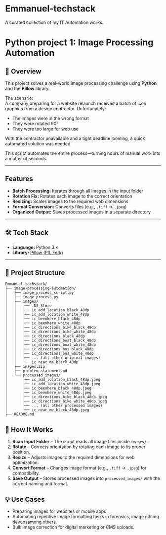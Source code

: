 # Emmanuel-techstack
A curated collection of my IT Automation works.

# Python project 1: Image Processing Automation

## 📌 Overview
This project solves a real-world image processing challenge using **Python** and the **Pillow** library.

The scenario:  
A company preparing for a website relaunch received a batch of icon graphics from a design contractor. Unfortunately:  
- The images were in the wrong format  
- They were rotated 90°  
- They were too large for web use  

With the contractor unavailable and a tight deadline looming, a quick automated solution was needed.

This script automates the entire process—turning hours of manual work into a matter of seconds.

---

## Features
- **Batch Processing:** Iterates through all images in the input folder
- **Rotation Fix:** Rotates each image to the correct orientation
- **Resizing:** Scales images to the required web dimensions
- **Format Conversion:** Converts files (e.g., `.tiff` → `.jpeg`)
- **Organized Output:** Saves processed images in a separate directory

---

## 🛠 Tech Stack
- **Language:** Python 3.x  
- **Library:** [Pillow (PIL Fork)](https://pillow.readthedocs.io/)  

---

## 📂 Project Structure
    Emmanuel-techstack/
    ├── image-processing-automation/
    │   ├── image_process_script.py
    │   ├── image_process.py
    │   ├── images/
    │   │   ├── .DS_Store
    │   │   ├── ic_add_location_black_48dp
    │   │   ├── ic_add_location_white_48dp
    │   │   ├── ic_beenhere_black_48dp
    │   │   ├── ic_beenhere_white_48dp
    │   │   ├── ic_directions_bike_black_48dp
    │   │   ├── ic_directions_bike_white_48dp
    │   │   ├── ic_directions_black_48dp
    │   │   ├── ic_directions_boat_black_48dp
    │   │   ├── ic_directions_boat_white_48dp
    │   │   ├── ic_directions_bus_black_48dp
    │   │   ├── ic_directions_bus_white_48dp
    │   │   ├── ... (all other original images)
    │   │   └── ic_near_me_black_48dp
    │   ├── images.zip
    │   ├── problem_statement.md
    │   └── processed_images/
    │       ├── ic_add_location_black_48dp.jpeg
    │       ├── ic_add_location_white_48dp.jpeg
    │       ├── ic_beenhere_black_48dp.jpeg
    │       ├── ic_beenhere_white_48dp.jpeg
    │       ├── ic_directions_bike_black_48dp.jpeg
    │       ├── ic_directions_bike_white_48dp.jpeg
    │       ├── ... (all other processed images)
    │       └── ic_near_me_black_48dp.jpeg
    ├── README.md


## 🔄 How It Works
1. **Scan Input Folder** – The script reads all image files inside `images/`.  
2. **Rotate** – Corrects orientation by rotating each image to its proper position.  
3. **Resize** – Adjusts images to the required dimensions for web optimization.  
4. **Convert Format** – Changes image format (e.g., `.tiff` → `.jpeg`) for compatibility.  
5. **Save Output** – Stores processed images into `processed_images/` with the correct naming and format.  


## 💡 Use Cases
- Preparing images for websites or mobile apps  
- Automating repetitive image formatting tasks in forensics, image editing devopsamong others.  
- Bulk image correction for digital marketing or CMS uploads. 


